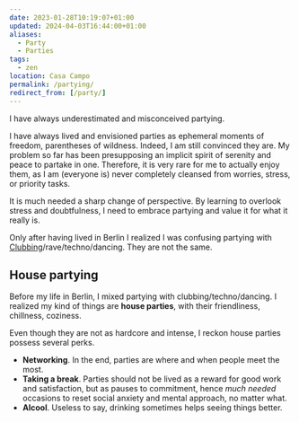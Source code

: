 ```yaml
---
date: 2023-01-28T10:19:07+01:00
updated: 2024-04-03T16:44:00+01:00
aliases:
  - Party
  - Parties
tags:
  - zen
location: Casa Campo
permalink: /partying/
redirect_from: [/party/]
---
```

I have always underestimated and misconceived partying.

I have always lived and envisioned parties as ephemeral moments of freedom, parentheses of wildness. Indeed, I am still convinced they are. My problem so far has been presupposing an implicit spirit of serenity and peace to partake in one. Therefore, it is very rare for me to actually enjoy them, as I am (everyone is) never completely cleansed from worries, stress, or priority tasks.

It is much needed a sharp change of perspective. By learning to overlook stress and doubtfulness, I need to embrace partying and value it for what it really is.

Only after having lived in Berlin I realized I was confusing partying with [Clubbing](Clubbing.md)/rave/techno/dancing. They are not the same.

## House partying

Before my life in Berlin, I mixed partying with clubbing/techno/dancing. I realized my kind of things are **house parties**, with their friendliness, chillness, coziness.

Even though they are not as hardcore and intense, I reckon house parties possess several perks.

- **Networking**. In the end, parties are where and when people meet the most.
- **Taking a break**. Parties should not be lived as a reward for good work and satisfaction, but as pauses to commitment, hence *much needed* occasions to reset social anxiety and mental approach, no matter what.
- **Alcool**. Useless to say, drinking sometimes helps seeing things better.
